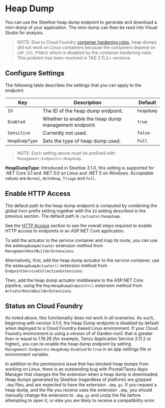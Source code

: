# Heap Dump

You can use the Steeltoe heap dump endpoint to generate and download a mini-dump of your application. The mini-dump can then be read into Visual Studio for analysis.

>NOTE: Due to Cloud Foundry [container hardening rules](https://docs.cloudfoundry.org/concepts/container-security.html#hardening), heap dumps did not work on Linux containers because the containers depend on `CAP_SYS_PTRACE` which is disabled by the container hardening rules.  This problem has been resolved in TAS 2.11.2+ versions.

## Configure Settings

The following table describes the settings that you can apply to the endpoint:

| Key | Description | Default |
| --- | --- | --- |
| `Id` | The ID of the heap dump endpoint. | `heapdump` |
| `Enabled` | Whether to enable the heap dump management endpoint. | `true` |
| `Sensitive` | Currently not used. | `false` |
| `HeapDumpType` | Sets the type of heap dump used. | `Full` |

>NOTE: Each setting above must be prefixed with `Management:Endpoints:Heapdump`.

**HeapDumpType**: Introduced in Steeltoe 3.1.0, this setting is supported for .NET Core 3.1 and .NET 5.0 on Linux and .NET 5 on Windows. Acceptable values are `Normal`, `WithHeap`, `Triage` and `Full`.

## Enable HTTP Access

The default path to the heap dump endpoint is computed by combining the global `Path` prefix setting together with the `Id` setting described in the previous section. The default path is `/actuator/heapdump`.

See the [HTTP Access](./using-endpoints.md#http-access) section to see the overall steps required to enable HTTP access to endpoints in an ASP.NET Core application.

To add the actuator to the service container and map its route, you can use the `AddHeapDumpActuator` extension method from `ManagementHostBuilderExtensions`.

Alternatively, first,  add the heap dump actuator to the service container, use the `AddHeapDumpActuator()` extension method from `EndpointServiceCollectionExtensions`.

Then, add the heap dump actuator middleware to the ASP.NET Core pipeline, using the `Map<HeapDumpEndpoint>()` extension method from `ActuatorRouteBuilderExtensions`.

## Status on Cloud Foundry

As noted above, this functionality does not work in all scenarios. As such, beginning with version 3.1.0, the Heap Dump endpoint is disabled by default when deployed to a Cloud Foundry-based Linux environment. If your Cloud Foundry environment is using a version of of Garden-runC that is greater than or equal to 1.19.26 (for example, Tanzu Application Service 2.11.2 or higher), you can re-enable the heap dump endpoint by setting `Management:Endpoints:HeapDump:Enabled` to `true` in an app settings file or environment variable.

In addition to the permissions issue that has blocked heap dumps from working on Linux, there is an outstanding bug with Pivotal/Tanzu Apps Manager that changes the file extension when a heap dump is downloaded. Heap dumps generated by Steeltoe (regardless of platform) are gzipped `.dmp` files, and are expected to have the extension `.dmp.gz`. If you request a heap dump, and the file you receive uses the extension `.dmp`, you should manually change the extension to `.dmp.gz` and unzip the file before attempting to open it, or else you are likely to receive a compatibility error.
